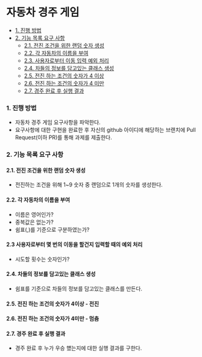 # 자동차 경주 게임

- [1. 진행 방법](#1-진행-방법)
- [2. 기능 목록 요구 사항](#2-기능-목록-요구-사항-파악)
    - [2.1. 전진 조건을 위한 랜덤 숫자 생성](#21-전진-조건을-위한-랜덤-숫자-생성)
    - [2.2. 각 자동차의 이름을 부여](#22-자동차-이름-부여)
    - [2.3. 사용자로부터 이동 입력 예외 처리](#23-입력-숫자-관련-Validator-생성)
    - [2.4. 차들의 정보를 담고있는 클래스 생성](#24-차-정보-클래스-생성)
    - [2.5. 전진 하는 조건의 숫자가 4 이상](#25-전진-숫자-조건-만족)
    - [2.6. 전진 하는 조건의 숫자가 4 미만](#26-전진-숫자-조건-불만족)
    - [2.7. 경주 완료 후 실행 결과](#27-경주-완료-실행-결과)
    
### 1. 진행 방법
* 자동차 경주 게임 요구사항을 파악한다.
* 요구사항에 대한 구현을 완료한 후 자신의 github 아이디에 해당하는 브랜치에 Pull Request(이하 PR)를 통해 과제를 제출한다.


### 2. 기능 목록 요구 사항

#### 2.1. 전진 조건을 위한 랜덤 숫자 생성

- 전진하는 조건을 위해 1~9 숫자 중 랜덤으로 1개의 숫자를 생성한다.

#### 2.2. 각 자동차의 이름을 부여

- 이름은 영어인가?
- 중복값은 없는가?
- 쉼표(,)를 기준으로 구분하였는가?

#### 2.3  사용자로부터 몇 번의 이동을 할건지 입력할 때의 예외 처리

- 시도할 횟수는 숫자인가?

#### 2.4. 차들의 정보를 담고있는 클래스 생성
 
- 쉼표를 기준으로 차들의 정보를 담고있는  클래스를 만든다.

#### 2.5. 전진 하는 조건의 숫자가 4이상 - 전진

#### 2.6. 전진 하는 조건의 숫자가 4미만 - 멈춤

#### 2.7. 경주 완료 후 실행 결과 
- 경주 완료 후 누가 우승 헀는지에 대한 실행 결과를 구한다.